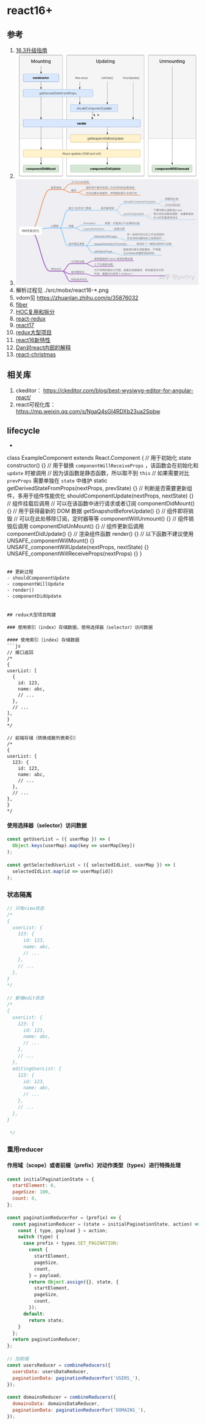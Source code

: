 # react16+

## 参考
1. [16.3升级指南](https://zcfy.cc/article/update-on-async-rendering)
2. ![react16.3](react16.3.png)
2. ![react-native](v2-e00f66e71bd03b9d4c60d056c57be2e3_hd.jpg)
3. 解析过程见 ./src/mobx/react16-*.png
4. vdom见 https://zhuanlan.zhihu.com/p/35876032
5. [fiber](https://zhuanlan.zhihu.com/p/37098539)
6. [ HOC复用和拆分](https://zhuanlan.zhihu.com/p/40245156)
7. [react-redux](https://segmentfault.com/a/1190000012976767)
8. [react17](https://zhuanlan.zhihu.com/p/46147401)
9. [redux大型项目](https://zhuanlan.zhihu.com/p/47396514)
10. [react16新特性](https://zhuanlan.zhihu.com/p/52016989?utm_source=75weekly&utm_medium=75weekly)
11. [Dan对react内部的解释](https://overreacted.io/)
12. [react-christmas](https://react.christmas)

## 相关库
1. ckeditor： https://ckeditor.com/blog/best-wysiwyg-editor-for-angular-react/
2. react可视化库：https://mp.weixin.qq.com/s/NgaQ4sGI4RDXb23ua2Spbw


## lifecycle
  - ```js
  class ExampleComponent extends React.Component {
    // 用于初始化 state
    constructor() {}
    // 用于替换 `componentWillReceiveProps` ，该函数会在初始化和 `update` 时被调用
    // 因为该函数是静态函数，所以取不到 `this`
    // 如果需要对比 `prevProps` 需要单独在 `state` 中维护
    static getDerivedStateFromProps(nextProps, prevState) {}
    // 判断是否需要更新组件，多用于组件性能优化
    shouldComponentUpdate(nextProps, nextState) {}
    // 组件挂载后调用
    // 可以在该函数中进行请求或者订阅
    componentDidMount() {}
    // 用于获得最新的 DOM 数据
    getSnapshotBeforeUpdate() {}
    // 组件即将销毁
    // 可以在此处移除订阅，定时器等等
    componentWillUnmount() {}
    // 组件销毁后调用
    componentDidUnMount() {}
    // 组件更新后调用
    componentDidUpdate() {}
    // 渲染组件函数
    render() {}
    // 以下函数不建议使用
    UNSAFE_componentWillMount() {}
    UNSAFE_componentWillUpdate(nextProps, nextState) {}
    UNSAFE_componentWillReceiveProps(nextProps) {}
  }
  ```

## 更新过程
  - shouldComponentUpdate
  - componentWillUpdate
  - render()
  - componentDidUpdate


## redux大型项目构建

### 使用索引（index）存储数据，使用选择器（selector）访问数据

#### 使用索引（index）存储数据
```js
// 接口返回
/*
{
  userList: [
    {
      id: 123,
      name: abc,
      // ...
    },
    // ...
  ],
}
*/

// 前端存储（转换成散列表索引）
/*
{
  userList: {
    123: {
      id: 123,
      name: abc,
      // ...
    },
    // ...
  },
}
 */
```

#### 使用选择器（selector）访问数据
```js
const getUserList = ({ userMap }) => (
  Object.keys(userMap).map(key => userMap[key])
);

const getSelectedUserList = ({ selectedIdList, userMap }) => (
  selectedIdList.map(id => userMap[id])
);
```

### 状态隔离
```js
// 只有view状态
/*
{
  userList: {
    123: {
      id: 123,
      name: abc,
      // ...
    },
    // ...
  },
}
*/

// 新增edit状态
/*
{
  userList: {
    123: {
      id: 123,
      name: abc,
      // ...
    },
    // ...
  },
  editingUserList: {
    123: {
      id: 123,
      name: abc,
      // ...
    },
    // ...
  },
}

 */
```

### 重用reducer

#### 作用域（scope）或者前缀（prefix）对动作类型（types）进行特殊处理
```js
const initialPaginationState = {
  startElement: 0,
  pageSize: 100,
  count: 0,
};

const paginationReducerFor = (prefix) => {
  const paginationReducer = (state = initialPaginationState, action) => {
    const { type, payload } = action;
    switch (type) {
      case prefix + types.SET_PAGINATION:
        const {
          startElement,
          pageSize,
          count,
        } = payload;
        return Object.assign({}, state, {
          startElement,
          pageSize,
          count,
        });
      default:
        return state;
    }
  };
  return paginationReducer;
};

// 加前缀
const usersReducer = combineReducers({
  usersData: usersDataReducer,
  paginationData: paginationReducerFor('USERS_'),
});

const domainsReducer = combineReducers({
  domainsData: domainsDataReducer,
  paginationData: paginationReducerFor('DOMAINS_'),
});
```


